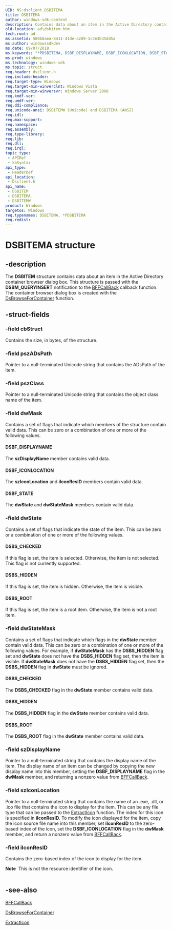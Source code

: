```yaml
---
UID: NS:dsclient.DSBITEMA
title: DSBITEMA
author: windows-sdk-content
description: Contains data about an item in the Active Directory container browser dialog box.
old-location: ad\dsbitem.htm
tech.root: ad
ms.assetid: 580b8aea-8411-41de-a2d9-1c3e3b35dd5a
ms.author: windowssdkdev
ms.date: 09/07/2018
ms.keywords: "*PDSBITEMA, DSBF_DISPLAYNAME, DSBF_ICONLOCATION, DSBF_STATE, DSBITEM, DSBITEM structure [Active Directory], DSBITEMA, DSBITEMW, DSBS_CHECKED, DSBS_HIDDEN, DSBS_ROOT, PDSBITEM, PDSBITEM structure pointer [Active Directory], _glines_dsbitem, ad.dsbitem, dsclient/DSBITEM, dsclient/DSBITEMA, dsclient/DSBITEMW, dsclient/PDSBITEM"
ms.prod: windows
ms.technology: windows-sdk
ms.topic: struct
req.header: dsclient.h
req.include-header: 
req.target-type: Windows
req.target-min-winverclnt: Windows Vista
req.target-min-winversvr: Windows Server 2008
req.kmdf-ver: 
req.umdf-ver: 
req.ddi-compliance: 
req.unicode-ansi: DSBITEMW (Unicode) and DSBITEMA (ANSI)
req.idl: 
req.max-support: 
req.namespace: 
req.assembly: 
req.type-library: 
req.lib: 
req.dll: 
req.irql: 
topic_type:
 - APIRef
 - kbSyntax
api_type:
 - HeaderDef
api_location:
 - Dsclient.h
api_name:
 - DSBITEM
 - DSBITEMA
 - DSBITEMW
product: Windows
targetos: Windows
req.typenames: DSBITEMA, *PDSBITEMA
req.redist: 
---
```


# DSBITEMA structure


## -description


The <b>DSBITEM</b> structure contains data about an item in the Active Directory container browser dialog box. This structure is passed with the <b>DSBM_QUERYINSERT</b> notification to the <a href="https://msdn.microsoft.com/91cfef29-3e0a-4dd0-be1a-215827c23143">BFFCallBack</a> callback function. The container browser dialog box is created with the <a href="https://msdn.microsoft.com/c95585b3-bf40-4aee-ae47-ca8f43daf0e6">DsBrowseForContainer</a> function.


## -struct-fields




### -field cbStruct

Contains the size, in bytes, of the structure.


### -field pszADsPath

Pointer to a  null-terminated Unicode string that contains the ADsPath of the item.


### -field pszClass

Pointer to a null-terminated Unicode string that contains the object class name of the item.


### -field dwMask

Contains a set of flags that indicate which members of the structure contain valid data. This can be zero or a combination of one or more of the following values.



#### DSBF_DISPLAYNAME

The <b>szDisplayName</b> member contains valid data.



#### DSBF_ICONLOCATION

The <b>szIconLocation</b> and <b>iIconResID</b> members contain valid data.



#### DSBF_STATE

The <b>dwState</b> and <b>dwStateMask</b> members contain valid data.


### -field dwState

Contains a set of flags that indicate the state of the item. This can be zero or a combination of one or more of the following values.



#### DSBS_CHECKED

If this flag is set, the item is selected. Otherwise, the item is not selected. This flag is not currently supported.



#### DSBS_HIDDEN

If this flag is set, the item is hidden. Otherwise, the item is visible.



#### DSBS_ROOT

If this flag is set, the item is a root item. Otherwise, the item is not a root item.


### -field dwStateMask

Contains a set of flags that indicate which flags in the <b>dwState</b> member contain valid data. This can be zero or a combination of one or more of the following values. For example, if <b>dwStateMask</b> has the  <b>DSBS_HIDDEN</b> flag set and <b>dwState</b> does not have the <b>DSBS_HIDDEN</b> flag set, then the item is visible. If <b>dwStateMask</b> does not have the <b>DSBS_HIDDEN</b> flag set, then the <b>DSBS_HIDDEN</b> flag in <b>dwState</b> must be ignored.



#### DSBS_CHECKED

The <b>DSBS_CHECKED</b> flag in the <b>dwState</b> member contains valid data.



#### DSBS_HIDDEN

The <b>DSBS_HIDDEN</b> flag in the <b>dwState</b> member contains valid data.



#### DSBS_ROOT

The <b>DSBS_ROOT</b> flag in the <b>dwState</b> member contains valid data.


### -field szDisplayName

Pointer to a null-terminated string that contains the display name of the item. The display name of an item can be changed by copying the new display name into this member, setting the <b>DSBF_DISPLAYNAME</b> flag in the <b>dwMask</b> member, and returning a nonzero value from <a href="https://msdn.microsoft.com/91cfef29-3e0a-4dd0-be1a-215827c23143">BFFCallBack</a>.


### -field szIconLocation

Pointer to a null-terminated string that contains the name of an .exe, .dll, or .ico file that contains the icon to display for the item. This can be any file type that can be passed to the <a href="_win32_extracticon_cpp">ExtractIcon</a> function. The index for this icon is specified in <b>iIconResID</b>. To modify the icon displayed for the item, copy the icon source file name into this member, set  <b>iIconResID</b> to the zero-based index of the icon, set the <b>DSBF_ICONLOCATION</b> flag in  the <b>dwMask</b> member, and return a nonzero value from <a href="https://msdn.microsoft.com/91cfef29-3e0a-4dd0-be1a-215827c23143">BFFCallBack</a>.


### -field iIconResID

Contains the zero-based index of the icon to display for the item.

<div class="alert"><b>Note</b>  This is not the resource identifier of the icon.</div>
<div> </div>

## -see-also




<a href="https://msdn.microsoft.com/91cfef29-3e0a-4dd0-be1a-215827c23143">BFFCallBack</a>



<a href="https://msdn.microsoft.com/c95585b3-bf40-4aee-ae47-ca8f43daf0e6">DsBrowseForContainer</a>



<a href="_win32_extracticon_cpp">ExtractIcon</a>
 

 

